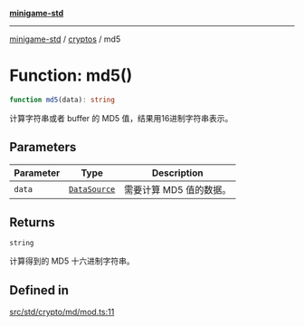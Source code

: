 [**minigame-std**](../../../README.md)

***

[minigame-std](../../../README.md) / [cryptos](../README.md) / md5

# Function: md5()

```ts
function md5(data): string
```

计算字符串或者 buffer 的 MD5 值，结果用16进制字符串表示。

## Parameters

| Parameter | Type | Description |
| ------ | ------ | ------ |
| `data` | [`DataSource`](../../../type-aliases/DataSource.md) | 需要计算 MD5 值的数据。 |

## Returns

`string`

计算得到的 MD5 十六进制字符串。

## Defined in

[src/std/crypto/md/mod.ts:11](https://github.com/JiangJie/minigame-std/blob/8633d80114dee6c79033ec094d8233bd8263bedc/src/std/crypto/md/mod.ts#L11)
